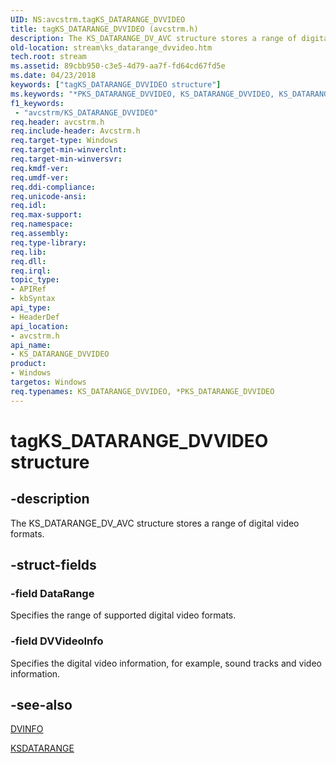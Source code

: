 ```yaml
---
UID: NS:avcstrm.tagKS_DATARANGE_DVVIDEO
title: tagKS_DATARANGE_DVVIDEO (avcstrm.h)
description: The KS_DATARANGE_DV_AVC structure stores a range of digital video formats.
old-location: stream\ks_datarange_dvvideo.htm
tech.root: stream
ms.assetid: 89cbb950-c3e5-4d79-aa7f-fd64cd67fd5e
ms.date: 04/23/2018
keywords: ["tagKS_DATARANGE_DVVIDEO structure"]
ms.keywords: "*PKS_DATARANGE_DVVIDEO, KS_DATARANGE_DVVIDEO, KS_DATARANGE_DVVIDEO structure [Streaming Media Devices], PKS_DATARANGE_DVVIDEO, PKS_DATARANGE_DVVIDEO structure pointer [Streaming Media Devices], avcsref_4058b68a-c43e-46f0-82b7-dc596cbead98.xml, avcstrm/KS_DATARANGE_DVVIDEO, avcstrm/PKS_DATARANGE_DVVIDEO, stream.ks_datarange_dvvideo, tagKS_DATARANGE_DVVIDEO"
f1_keywords:
 - "avcstrm/KS_DATARANGE_DVVIDEO"
req.header: avcstrm.h
req.include-header: Avcstrm.h
req.target-type: Windows
req.target-min-winverclnt: 
req.target-min-winversvr: 
req.kmdf-ver: 
req.umdf-ver: 
req.ddi-compliance: 
req.unicode-ansi: 
req.idl: 
req.max-support: 
req.namespace: 
req.assembly: 
req.type-library: 
req.lib: 
req.dll: 
req.irql: 
topic_type:
- APIRef
- kbSyntax
api_type:
- HeaderDef
api_location:
- avcstrm.h
api_name:
- KS_DATARANGE_DVVIDEO
product:
- Windows
targetos: Windows
req.typenames: KS_DATARANGE_DVVIDEO, *PKS_DATARANGE_DVVIDEO
---
```


# tagKS_DATARANGE_DVVIDEO structure


## -description


The KS_DATARANGE_DV_AVC structure stores a range of digital video formats.


## -struct-fields




### -field DataRange

Specifies the range of supported digital video formats.


### -field DVVideoInfo

Specifies the digital video information, for example, sound tracks and video information.


## -see-also




<a href="https://docs.microsoft.com/windows-hardware/drivers/ddi/avcstrm/ns-avcstrm-_dvinfo">DVINFO</a>



<a href="https://docs.microsoft.com/previous-versions/ff561658(v=vs.85)">KSDATARANGE</a>
 

 

